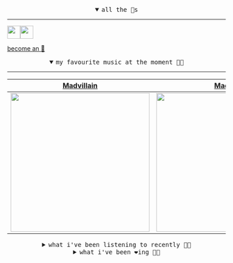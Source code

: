 <details open>

<summary align="center"><samp>all the 🥚s</samp></summary>
<hr />

<a href="https://github.com/pvinis"><img src="https://avatars.githubusercontent.com/u/100233?s=90&v=4" width="30" height="30" /><a href="https://github.com/maxPugh"><img src="https://avatars.githubusercontent.com/u/46350013?s=90&u=52a601eaa2d272b35477d096fe782ebf0a8a1f68&v=4" width="30" height="30" />

<samp><a href="https://github.com/bitttttten/bitttttten/stargazers">become an 🥚</a></samp>

</details>

<details open>

<summary align="center"><samp>my favourite music at the moment 🎵🎶</samp></summary>
<hr />

<!-- toc -->

| [Madvillain](https://open.spotify.com/artist/2aoFQUeHD1U7pL098lRsDU)                                                                                             | [Madlib](https://open.spotify.com/artist/5LhTec3c7dcqBvpLRWbMcf)                                                                                                 | [Joy Orbison](https://open.spotify.com/artist/0aIpJqqTLf683ojWREc5lg)                                                                                            | [Four Tet](https://open.spotify.com/artist/7Eu1txygG6nJttLHbZdQOh)                                                                                               |
| ---------------------------------------------------------------------------------------------------------------------------------------------------------------- | ---------------------------------------------------------------------------------------------------------------------------------------------------------------- | ---------------------------------------------------------------------------------------------------------------------------------------------------------------- | ---------------------------------------------------------------------------------------------------------------------------------------------------------------- |
| [<img src="https://i.scdn.co/image/9d7ed68679a970b86faaea230d16334baba5ed4b" width="320" height="auto">](https://open.spotify.com/artist/2aoFQUeHD1U7pL098lRsDU) | [<img src="https://i.scdn.co/image/ab6761610000e5ebdb860c843b90fdea28f670d6" width="320" height="auto">](https://open.spotify.com/artist/5LhTec3c7dcqBvpLRWbMcf) | [<img src="https://i.scdn.co/image/ab6761610000e5ebc86b26ee98dd1a8993a016de" width="320" height="auto">](https://open.spotify.com/artist/0aIpJqqTLf683ojWREc5lg) | [<img src="https://i.scdn.co/image/ab6761610000e5eb84e29d09b4917bec2700a0d7" width="320" height="auto">](https://open.spotify.com/artist/7Eu1txygG6nJttLHbZdQOh) |

<!-- tocstop -->

</details>

<details>

<summary align="center"><samp>what i've been listening to recently 🎵🎶</samp></summary>
<hr />

<!-- toc -->

| [Angel Echoes<br />Four Tet](https://open.spotify.com/track/4ja4D4qcwGC5Zg1IwDWsIL)                                                                             | [Papayas<br />chicarica](https://open.spotify.com/track/5IdYwtkWxze5HKIq6uwFEk)                                                                                 | [Vomitspit<br />MF DOOM](https://open.spotify.com/track/0oduroQUXgL9mb4JO8XzB9)                                                                                 | [Saliva<br />Viktor Vaughn](https://open.spotify.com/track/1pXvZZ7Ubwt4rpDt3JEHdY)                                                                              |
| --------------------------------------------------------------------------------------------------------------------------------------------------------------- | --------------------------------------------------------------------------------------------------------------------------------------------------------------- | --------------------------------------------------------------------------------------------------------------------------------------------------------------- | --------------------------------------------------------------------------------------------------------------------------------------------------------------- |
| [<img src="https://i.scdn.co/image/ab6761610000e5eb84e29d09b4917bec2700a0d7" width="320" height="auto">](https://open.spotify.com/track/4ja4D4qcwGC5Zg1IwDWsIL) | [<img src="https://i.scdn.co/image/ab6761610000e5eb1d239d9d73da61beb835ebab" width="320" height="auto">](https://open.spotify.com/track/5IdYwtkWxze5HKIq6uwFEk) | [<img src="https://i.scdn.co/image/ab6761610000e5eb3e9a6caa41a80b9238a49784" width="320" height="auto">](https://open.spotify.com/track/0oduroQUXgL9mb4JO8XzB9) | [<img src="https://i.scdn.co/image/ab67616d0000b273d97a55d6ace2bf9e8ccb8cb1" width="320" height="auto">](https://open.spotify.com/track/1pXvZZ7Ubwt4rpDt3JEHdY) |

<!-- tocstop -->

</details>

<details>

<summary align="center"><samp>what i've been ❤️ing 🎵🎶</samp></summary>
<hr />

<!-- toc -->

| [Papayas<br />chicarica](https://open.spotify.com/album/2yicqz18D45XpgeHAL2692)                                                                                 | [Twined Together<br />Francis M. Gri](https://open.spotify.com/album/1T3FkWO9oXk1IHkSXPRPeI)                                                                    | [Moth<br />Burial, Four Tet](https://open.spotify.com/album/17nT2QOQmMPEETOsNDK1Bp)                                                                             | [Come to Life<br />Kanye West](https://open.spotify.com/album/5CnpZV3q5BcESefcB3WJmz)                                                                           |
| --------------------------------------------------------------------------------------------------------------------------------------------------------------- | --------------------------------------------------------------------------------------------------------------------------------------------------------------- | --------------------------------------------------------------------------------------------------------------------------------------------------------------- | --------------------------------------------------------------------------------------------------------------------------------------------------------------- |
| [<img src="https://i.scdn.co/image/ab67616d0000b2731c0abc710967fbf588c84693" width="320" height="auto">](https://open.spotify.com/album/2yicqz18D45XpgeHAL2692) | [<img src="https://i.scdn.co/image/ab67616d0000b2737b8ec79d7ed797f74d1e85a9" width="320" height="auto">](https://open.spotify.com/album/1T3FkWO9oXk1IHkSXPRPeI) | [<img src="https://i.scdn.co/image/ab67616d0000b273e2d9a602677ab3313e876fb1" width="320" height="auto">](https://open.spotify.com/album/17nT2QOQmMPEETOsNDK1Bp) | [<img src="https://i.scdn.co/image/ab67616d0000b273cad190f1a73c024e5a40dddd" width="320" height="auto">](https://open.spotify.com/album/5CnpZV3q5BcESefcB3WJmz) |

<!-- tocstop -->

</details>
